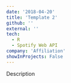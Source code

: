 ```yaml
---
date: '2018-04-20'
title: 'Template 2'
github: ''
external: ''
tech:
  - R
  - Spotify Web API
company: 'Affiliation'
showInProjects: False
---
```


Description
